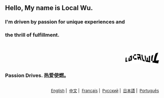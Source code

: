 ## Hello, My name is Local Wu.

### I'm driven by passion for unique experiences and <br/>

### the thrill of fulfillment. <br/>

<br/>

<p align="right">
<img height="36" src="Static/LocalWuSign.png" />

### Passion Drives. 热爱使燃。
  
</p>

##

<p align="right" style="color:black; font-size: small;">
  <a href="https://github.com/localwu/localwu/blob/main/README.md"><span>English</span></a>&nbsp|&nbsp
  <a href="https://github.com/localwu/localwu/blob/main/MultilingualVers/README_Ch.md"><span>中文</span></a>&nbsp|&nbsp
  <a href="https://github.com/localwu/localwu/blob/main/MultilingualVers/README_Fr.md"><span>Français</span></a>&nbsp|&nbsp
  <a href="https://github.com/localwu/localwu/blob/main/MultilingualVers/README_Ru.md"><span>Русский</span></a>&nbsp|&nbsp
  <a href="https://github.com/localwu/localwu/blob/main/MultilingualVers/README_Jp.md"><span>日本語</span></a>&nbsp|&nbsp
  <a href="https://github.com/localwu/localwu/blob/main/MultilingualVers/README_Pt.md"><span>Português</span></a>
</p>
